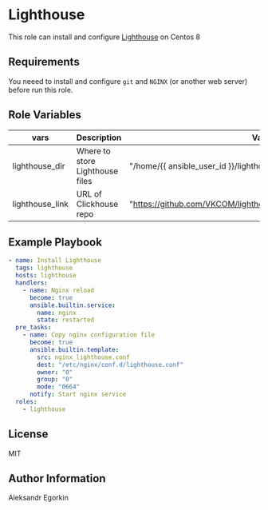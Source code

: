 Lighthouse
=========

This role can install and configure [Lighthouse](https://github.com/VKCOM/lighthouse.git) on Centos 8

Requirements
------------

You neeed to install and configure `git` and `NGINX` (or another web server) before run this role.

Role Variables
--------------

| vars | Description | Value | Location |
|------|------------|---|---|
| lighthouse_dir | Where to store Lighthouse files | "/home/{{ ansible_user_id }}/lighthouse" | defaults/main.yml |
| lighthouse_link | URL of Clickhouse repo | "https://github.com/VKCOM/lighthouse/archive/refs/heads/master.zip" | vars/main.yml |

Example Playbook
----------------

```yml
- name: Install Lighthouse
  tags: lighthouse
  hosts: lighthouse
  handlers:
    - name: Nginx reload
      become: true
      ansible.builtin.service:
        name: nginx
        state: restarted
  pre_tasks:
    - name: Copy nginx configuration file
      become: true
      ansible.builtin.template:
        src: nginx_lighthouse.conf
        dest: "/etc/nginx/conf.d/lighthouse.conf"
        owner: "0"
        group: "0"
        mode: "0664"
      notify: Start nginx service
  roles:
    - lighthouse
```

License
-------

MIT

Author Information
------------------

Aleksandr Egorkin
